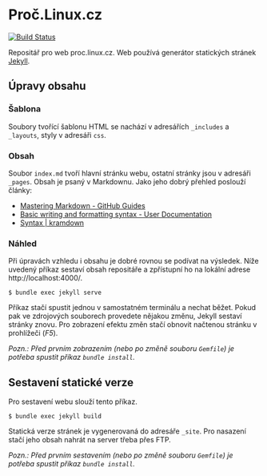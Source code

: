 # Proč.Linux.cz

[![Build Status](https://travis-ci.org/MikkCZ/proc-linux-cz.svg?branch=master)](https://travis-ci.org/MikkCZ/proc-linux-cz)

Repositář pro web proc.linux.cz. Web používá generátor statických stránek [Jekyll](https://jekyllrb.com/).

## Úpravy obsahu
### Šablona
Soubory tvořící šablonu HTML se nachází v adresářích `_includes` a `_layouts`, styly v adresáři `css`.
### Obsah
Soubor `index.md` tvoří hlavní stránku webu, ostatní stránky jsou v adresáři `_pages`. Obsah je psaný v Markdownu. Jako jeho dobrý přehled poslouží články:
- [Mastering Markdown - GitHub Guides](https://guides.github.com/features/mastering-markdown/)
- [Basic writing and formatting syntax - User Documentation](https://help.github.com/articles/basic-writing-and-formatting-syntax/)
- [Syntax | kramdown](https://kramdown.gettalong.org/syntax.html)
### Náhled
Při úpravách vzhledu i obsahu je dobré rovnou se podívat na výsledek. Níže uvedený příkaz sestaví obsah repositáře a zpřístupní ho na lokální adrese http://localhost:4000/.
```
$ bundle exec jekyll serve
```
Příkaz stačí spustit jednou v samostatném terminálu a nechat běžet. Pokud pak ve zdrojových souborech provedete nějakou změnu, Jekyll sestaví stránky znovu. Pro zobrazení efektu změn stačí obnovit načtenou stránku v prohlížeči (*F5*).

*Pozn.: Před prvním zobrazením (nebo po změně souboru `Gemfile`) je potřeba spustit příkaz `bundle install`.*

## Sestavení statické verze
Pro sestavení webu slouží tento příkaz.
```
$ bundle exec jekyll build
```
Statická verze stránek je vygenerovaná do adresáře `_site`. Pro nasazení stačí jeho obsah nahrát na server třeba přes FTP.

*Pozn.: Před prvním sestavením (nebo po změně souboru `Gemfile`) je potřeba spustit příkaz `bundle install`.*
